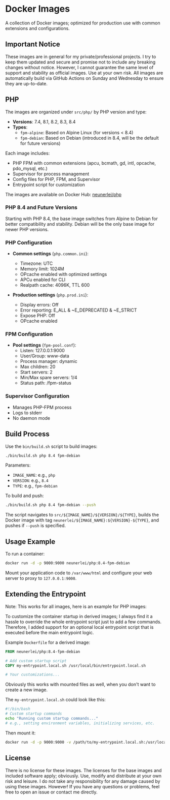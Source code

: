 # Docker Images

A collection of Docker images; optimized for production use with common extensions and configurations.

## Important Notice

These images are in general for my private/professional projects. I try to keep them updated and secure and promise not to include any breaking 
changes without notice. However, I cannot guarantee the same level of support and stability as official images. Use at your own risk.
All images are automatically build via GitHub Actions on Sunday and Wednesday to ensure they are up-to-date.

## PHP

The images are organized under `src/php/` by PHP version and type:

- **Versions**: 7.4, 8.1, 8.2, 8.3, 8.4
- **Types**:
  - `fpm-alpine`: Based on Alpine Linux (for versions < 8.4)
  - `fpm-debian`: Based on Debian (introduced in 8.4, will be the default for future versions)

Each image includes:
- PHP FPM with common extensions (apcu, bcmath, gd, intl, opcache, pdo_mysql, etc.)
- Supervisor for process management
- Config files for PHP, FPM, and Supervisor
- Entrypoint script for customization

The images are available on Docker Hub: [neunerlei/php](https://hub.docker.com/r/neunerlei/php)

### PHP 8.4 and Future Versions

Starting with PHP 8.4, the base image switches from Alpine to Debian for better compatibility and stability. Debian will be the only base image for newer PHP versions.

### PHP Configuration

- **Common settings** (`php.common.ini`):
    - Timezone: UTC
    - Memory limit: 1024M
    - OPcache enabled with optimized settings
    - APCu enabled for CLI
    - Realpath cache: 4096K, TTL 600

- **Production settings** (`php.prod.ini`):
    - Display errors: Off
    - Error reporting: E_ALL & ~E_DEPRECATED & ~E_STRICT
    - Expose PHP: Off
    - OPcache enabled

### FPM Configuration

- **Pool settings** (`fpm-pool.conf`):
    - Listen: 127.0.0.1:9000
    - User/Group: www-data
    - Process manager: dynamic
    - Max children: 20
    - Start servers: 2
    - Min/Max spare servers: 1/4
    - Status path: /fpm-status

### Supervisor Configuration

- Manages PHP-FPM process
- Logs to stderr
- No daemon mode

## Build Process

Use the `bin/build.sh` script to build images:

```bash
./bin/build.sh php 8.4 fpm-debian
```

Parameters:
- `IMAGE_NAME`: e.g., `php`
- `VERSION`: e.g., `8.4`
- `TYPE`: e.g., `fpm-debian`

To build and push:

```bash
./bin/build.sh php 8.4 fpm-debian --push
```

The script navigates to `src/${IMAGE_NAME}/${VERSION}/${TYPE}`, builds the Docker image with tag `neunerlei/${IMAGE_NAME}:${VERSION}-${TYPE}`, and pushes if `--push` is specified.

## Usage Example

To run a container:

```bash
docker run -d -p 9000:9000 neunerlei/php:8.4-fpm-debian
```

Mount your application code to `/var/www/html` and configure your web server to proxy to `127.0.0.1:9000`.

## Extending the Entrypoint

Note: This works for all images, here is an example for PHP images: 

To customize the container startup in derived images; I always find it a hassle to override the whole entrypoint script just to add a few commands.
Therefore, I added support for an optional local entrypoint script that is executed before the main entrypoint logic.

Example `Dockerfile` for a derived image:

```dockerfile
FROM neunerlei/php:8.4-fpm-debian

# Add custom startup script
COPY my-entrypoint.local.sh /usr/local/bin/entrypoint.local.sh

# Your customizations...
```

Obviously this works with mounted files as well, when you don't want to create a new image.

The `my-entrypoint.local.sh` could look like this:

```bash
#!/bin/bash
# Custom startup commands
echo "Running custom startup commands..."
# e.g., setting environment variables, initializing services, etc.
```

Then mount it:

```bash
docker run -d -p 9000:9000 -v /path/to/my-entrypoint.local.sh:/usr/local/bin/entrypoint.local.sh neunerlei/php:8.4-fpm-debian
```

## License

There is no license for these images. The licenses for the base images and included software apply; obviously.
Use, modify and distribute at your own risk and leisure. I do not take any responsibility for any damage caused by using these images.
However! If you have any questions or problems, feel free to open an issue or contact me directly.
